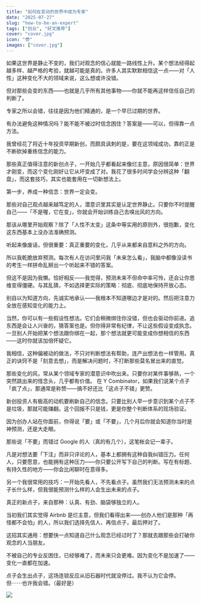 ```yaml
---
title: "如何在变动的世界中成为专家"
date: "2025-07-27"
slug: "how-to-be-an-expert"
tags: ["创业", "好文推荐"]
cover: "cover.jpg"
icon: "😎"
images: ["cover.jpg"]
---
```

如果这世界是静止不变的，我们对观念的信心就能一路线性上升。某个想法经得起越多样、越严格的考验，就越可能是真的。许多人其实默默相信这一点——对「人性」这种变化不大的领域来说，这么想或许没错。



但对那些会变的东西——也就是几乎所有其他事物——你就不能再这样信任自己的判断了。



专家之所以会错，往往是因为他们精通的，是一个早已过期的世界。



有办法避免这种情况吗？能不能不被过时信念困住？答案是——可以，但得靠一点方法。



我曾经花了将近十年投资早期新创，而颇具讽刺的是，要在这领域成功，靠的正是不断砍掉重练信念的能力。



那些真正值得注意的新创点子，一开始几乎都看起来像烂主意，原因很简单：世界才刚变，而这个变化刚好让它从坏变成了对。我花了很多时间学会分辨这种「翻盘」，而这套技巧，其实也能套用在一切新想法上。



第一步，养成一种信念：世界一定会变。



那些对自己观点越来越笃定的人，潜意识里其实是认定世界静止。只要你不时提醒自己——「不是喔，它在变」，你就会开始训练自己去嗅出风的方向。



那该从哪里开始观察？除了「人性不太变」这条中等实用的原则外，很抱歉，变化这东西基本上没办法准确预测。



听起来像废话，但很重要：真正重要的变化，几乎从来都来自意料之外的方向。



所以我乾脆放弃预测。每次有人在访问里问我「未来怎么看」，我脑中都像没读书的考生一样拼命乱掰出一个听起来不错的答案。



但这不是因为我懒。恰好相反——我觉得，预测未来不但命中率可怜，还会让你思维变得僵硬。与其乱猜，不如选择更实际的策略：彻底、彻底地保持开放心态。



别自以为知道方向，先诚实地承认——我根本不知道哪边才是对的。然后把注意力全放在感知变化的能力上。



当然，你可以有一些假设性想法。它们会稍微绑住你没错，但也会驱动你前进。追东西是会让人兴奋的，猜答案也是。但你得非常有纪律，不让这些假设变成执念。
一旦别人开始把某个想法跟你绑在一起，那个想法就更可能变成你想相信的东西——这时你就该加倍怀疑它。



我相信，这种偏被动的做法，不只对判断想法有帮助，连产出想法也一样管用。真正的诀窍不是「刻意去想」，而是解决问题时，不打断那些莫名冒出来的直觉。



那些变化的风，常从某个领域专家的潜意识中吹出来。只要你对某件事够熟，一个突然跳出来的怪念头，几乎都有价值。
在 Y Combinator，如果我们说某个点子「疯了点」，那通常是称赞——搞不好还比「这点子不错」更赞。



新创投资人有极高的动机要刷新自己的信念。只要比别人早一步意识到某个点子不是垃圾，那就可能赚翻。这个回报不只是钱，更是你整个判断体系的现场验证。



因为创办人站在你面前，你得说「要」或「不要」，几个月后你就会知道你当时是神预测，还是大走眼。



那些说「不要」而错过 Google 的人（真的有几个），这笔帐会记一辈子。



凡是对想法要「下注」而非只评论的人，基本上都拥有这种自我纠错压力。任何人，只要愿意，也能拥有这种压力——你只要公开写下自己的判断。写在有标题、有持久性的地方——你会比闲聊时在意得多。



另一个我很常用的技巧：一开始先看人，不先看点子。虽然我们无法预测未来的点子长什么样，但我很能预测什么样的人会生出未来的点子。



真正的新点子，来自那种：认真、有劲、脑袋够独立的人。



当初我们其实觉得 Airbnb 是烂主意，但我们看得出来——创办人他们是那种「再怪都不会怕」的人，所以我们选择先信人、再信点子，最后押对了。



这招其实通用：想要快一点知道自己什么观念已经过时了？那就去跟那些会打破你观念的人当朋友。



不被自己的专业反困住，已经够难了，而未来只会更难。因为变化不是加速了——变化一直都在加速。



点子会生出点子，这场连锁反应从旧石器时代就没停过。我不认为它会停。
但⋯⋯也许我会错。（最好是）




![](https://prod-files-secure.s3.us-west-2.amazonaws.com/112d0858-5090-4d34-a606-b75eb8d65fd2/46476355-9cf3-4e99-9b7a-3531bc426380/1000202064.png?X-Amz-Algorithm=AWS4-HMAC-SHA256&X-Amz-Content-Sha256=UNSIGNED-PAYLOAD&X-Amz-Credential=ASIAZI2LB4664BY5Z7RX%2F20251019%2Fus-west-2%2Fs3%2Faws4_request&X-Amz-Date=20251019T152843Z&X-Amz-Expires=3600&X-Amz-Security-Token=IQoJb3JpZ2luX2VjEDAaCXVzLXdlc3QtMiJHMEUCIDA03zHnUTlNgypkrySI6NN8maE6eyPTWbaPHqaUdLkOAiEAkYTit%2F1ftUT%2BG9Ln99Q8%2Bp770dY12nK3WaZfyCGG6ZoqiAQI2P%2F%2F%2F%2F%2F%2F%2F%2F%2F%2FARAAGgw2Mzc0MjMxODM4MDUiDGbPjLxCaFcvcI%2FyFSrcA56cDosoIGE7pcZJQB8Wh0bOt%2F4runSid8qQK%2FlIw0sgIhjbZjF0DJmqV52r05yRZ2194suiqMVZv7tnW2UlGTRnP%2BGPULpkujX3fiALEdUn7aa73BL%2FUWn8Wt0hJ1WvIatZPBoPVrkRjc47eJfNEDOoAFNtw%2BGbU5VUro8L6V7qa1u8KLzvYAV4rwBWG%2FfillJc%2F72wQURfBuPr7UgV9go4uAhort%2BRe%2BuiZHOpeOuetAYIziahAj6GXmhRY3EX%2F5t%2BOm7VjDofAkM1M7CoL4VOkuoyv%2FpeN3wS10b7OEfyXEzI%2BxFBUdrBi%2BjBIGUgfP0u4VqIXiJ8cnEdyJCL%2BPvlBvfZIEc68xSBFfDFKX%2BVpBOYKGcoFzdms2dI51NxaiIHDxQCHbJjqKFxl1VXBb9c%2FOx5iRVtfRGeCmTnRfDRgZEzfwyCbKEzBcK3dw%2BDVoLAd9UTu1DfDryCcVORT1Wa54c%2FvNRxnmr%2Fuutwh%2FDIsRsNREylnw1gwGzv%2Fi%2Bv3Ag9XFZfuEWaF9neGBJ%2B7TIutbJDyVK3l%2FEyFOxCZXOBTHzc7NkhU25bYNQWTpIGBopvjYGWCl3y2Bh0fQBd2Cb997GC7Evi4qWXXiinUM6vYY7NtGUdaF5h8F7xMIqD1McGOqUB0hoz%2BRZmEmbt%2FfNvoXMeMrJ3SAT5B%2BK3JxFEkxqirStb3bReHFBcVicujY6wZOWnLrwPd9nADcoD0onVa55pf1KPpZBSQi%2F54JxQKv2S%2F60VbqUpCdI1O6QX8fFqP0uIqr336deiauJCMYceigX4F69rifD3YaVnpcorMiJpfg3sOW9hpCU1%2BPsoVfu4V%2BPlu4CSUbg%2FyY%2BLUD3aznOSAOWTIp72&X-Amz-Signature=e9a4e75d2c0ad9a5f657914068924b1fc145764ff593c2cfa3fc8c26824ddd2e&X-Amz-SignedHeaders=host&x-amz-checksum-mode=ENABLED&x-id=GetObject)

